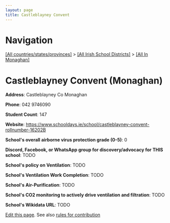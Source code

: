 ```yaml
---
layout: page
title: Castleblayney Convent
---
```

# Navigation

[[All countries/states/provinces]](../../..) > [[All Irish School Districts]](../..) > [[All In Monaghan]](..)

# Castleblayney Convent (Monaghan)

**Address**: Castleblayney Co Monaghan

**Phone**: 042 9746090

**Student Count**: 147

**Website**: <https://www.schooldays.ie/school/castleblayney-convent-rollnumber-16202B>

**School's overall airborne virus protection grade (0-5)**: 0

**Discord, Facebook, or WhatsApp group for discovery/advocacy for THIS school**: TODO

**School's policy on Ventilation**: TODO

**School's Ventilation Work Completion**: TODO

**School's Air-Purification**: TODO

**School's CO2 monitoring to actively drive ventilation and filtration**: TODO

**School's Wikidata URL**: TODO


[Edit this page](https://github.com/ventilate-schools/Ireland/edit/main/./Monaghan/Castleblayney_Convent.md). See also [rules for contribution](../../../contribution-rules/)